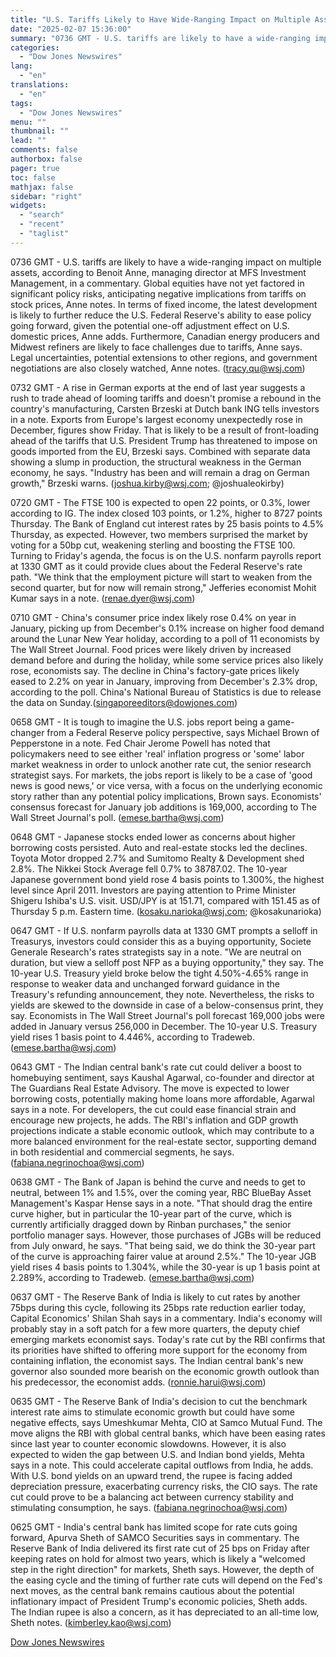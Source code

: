 ```yaml
---
title: "U.S. Tariffs Likely to Have Wide-Ranging Impact on Multiple Assets — Market Talk"
date: "2025-02-07 15:36:00"
summary: "0736 GMT - U.S. tariffs are likely to have a wide-ranging impact on multiple assets, according to Benoit Anne, managing director at MFS Investment Management, in a commentary. Global equities have not yet factored in significant policy risks, anticipating negative implications from tariffs on stock prices, Anne notes. In terms..."
categories:
  - "Dow Jones Newswires"
lang:
  - "en"
translations:
  - "en"
tags:
  - "Dow Jones Newswires"
menu: ""
thumbnail: ""
lead: ""
comments: false
authorbox: false
pager: true
toc: false
mathjax: false
sidebar: "right"
widgets:
  - "search"
  - "recent"
  - "taglist"
---
```


0736 GMT - U.S. tariffs are likely to have a wide-ranging impact on multiple assets, according to Benoit Anne, managing director at MFS Investment Management, in a commentary. Global equities have not yet factored in significant policy risks, anticipating negative implications from tariffs on stock prices, Anne notes. In terms of fixed income, the latest development is likely to further reduce the U.S. Federal Reserve's ability to ease policy going forward, given the potential one-off adjustment effect on U.S. domestic prices, Anne adds. Furthermore, Canadian energy producers and Midwest refiners are likely to face challenges due to tariffs, Anne says. Legal uncertainties, potential extensions to other regions, and government negotiations are also closely watched, Anne notes. (tracy.qu@wsj.com)

0732 GMT - A rise in German exports at the end of last year suggests a rush to trade ahead of looming tariffs and doesn't promise a rebound in the country's manufacturing, Carsten Brzeski at Dutch bank ING tells investors in a note. Exports from Europe's largest economy unexpectedly rose in December, figures show Friday. That is likely to be a result of front-loading ahead of the tariffs that U.S. President Trump has threatened to impose on goods imported from the EU, Brzeski says. Combined with separate data showing a slump in production, the structural weakness in the German economy, he says. "Industry has been and will remain a drag on German growth," Brzeski warns. (joshua.kirby@wsj.com; @joshualeokirby)

0720 GMT - The FTSE 100 is expected to open 22 points, or 0.3%, lower according to IG. The index closed 103 points, or 1.2%, higher to 8727 points Thursday. The Bank of England cut interest rates by 25 basis points to 4.5% Thursday, as expected. However, two members surprised the market by voting for a 50bp cut, weakening sterling and boosting the FTSE 100. Turning to Friday's agenda, the focus is on the U.S. nonfarm payrolls report at 1330 GMT as it could provide clues about the Federal Reserve's rate path. "We think that the employment picture will start to weaken from the second quarter, but for now will remain strong," Jefferies economist Mohit Kumar says in a note. (renae.dyer@wsj.com)

0710 GMT - China's consumer price index likely rose 0.4% on year in January, picking up from December's 0.1% increase on higher food demand around the Lunar New Year holiday, according to a poll of 11 economists by The Wall Street Journal. Food prices were likely driven by increased demand before and during the holiday, while some service prices also likely rose, economists say. The decline in China's factory-gate prices likely eased to 2.2% on year in January, improving from December's 2.3% drop, according to the poll. China's National Bureau of Statistics is due to release the data on Sunday.(singaporeeditors@dowjones.com)

0658 GMT - It is tough to imagine the U.S. jobs report being a game-changer from a Federal Reserve policy perspective, says Michael Brown of Pepperstone in a note. Fed Chair Jerome Powell has noted that policymakers need to see either 'real' inflation progress or 'some' labor market weakness in order to unlock another rate cut, the senior research strategist says. For markets, the jobs report is likely to be a case of 'good news is good news,' or vice versa, with a focus on the underlying economic story rather than any potential policy implications, Brown says. Economists' consensus forecast for January job additions is 169,000, according to The Wall Street Journal's poll. (emese.bartha@wsj.com)

0648 GMT - Japanese stocks ended lower as concerns about higher borrowing costs persisted. Auto and real-estate stocks led the declines. Toyota Motor dropped 2.7% and Sumitomo Realty & Development shed 2.8%. The Nikkei Stock Average fell 0.7% to 38787.02. The 10-year Japanese government bond yield rose 4 basis points to 1.300%, the highest level since April 2011. Investors are paying attention to Prime Minister Shigeru Ishiba's U.S. visit. USD/JPY is at 151.71, compared with 151.45 as of Thursday 5 p.m. Eastern time. (kosaku.narioka@wsj.com; @kosakunarioka)

0647 GMT - If U.S. nonfarm payrolls data at 1330 GMT prompts a selloff in Treasurys, investors could consider this as a buying opportunity, Societe Generale Research's rates strategists say in a note. "We are neutral on duration, but view a selloff post NFP as a buying opportunity," they say. The 10-year U.S. Treasury yield broke below the tight 4.50%-4.65% range in response to weaker data and unchanged forward guidance in the Treasury's refunding announcement, they note. Nevertheless, the risks to yields are skewed to the downside in case of a below-consensus print, they say. Economists in The Wall Street Journal's poll forecast 169,000 jobs were added in January versus 256,000 in December. The 10-year U.S. Treasury yield rises 1 basis point to 4.446%, according to Tradeweb. (emese.bartha@wsj.com)

0643 GMT - The Indian central bank's rate cut could deliver a boost to homebuying sentiment, says Kaushal Agarwal, co-founder and director at The Guardians Real Estate Advisory. The move is expected to lower borrowing costs, potentially making home loans more affordable, Agarwal says in a note. For developers, the cut could ease financial strain and encourage new projects, he adds. The RBI's inflation and GDP growth projections indicate a stable economic outlook, which may contribute to a more balanced environment for the real-estate sector, supporting demand in both residential and commercial segments, he says.(fabiana.negrinochoa@wsj.com)

0638 GMT - The Bank of Japan is behind the curve and needs to get to neutral, between 1% and 1.5%, over the coming year, RBC BlueBay Asset Management's Kaspar Hense says in a note. "That should drag the entire curve higher, but in particular the 10-year part of the curve, which is currently artificially dragged down by Rinban purchases," the senior portfolio manager says. However, those purchases of JGBs will be reduced from July onward, he says. "That being said, we do think the 30-year part of the curve is approaching fairer value at around 2.5%." The 10-year JGB yield rises 4 basis points to 1.304%, while the 30-year is up 1 basis point at 2.289%, according to Tradeweb. (emese.bartha@wsj.com)

0637 GMT - The Reserve Bank of India is likely to cut rates by another 75bps during this cycle, following its 25bps rate reduction earlier today, Capital Economics' Shilan Shah says in a commentary. India's economy will probably stay in a soft patch for a few more quarters, the deputy chief emerging markets economist says. Today's rate cut by the RBI confirms that its priorities have shifted to offering more support for the economy from containing inflation, the economist says. The Indian central bank's new governor also sounded more bearish on the economic growth outlook than his predecessor, the economist adds. (ronnie.harui@wsj.com)

0635 GMT - The Reserve Bank of India's decision to cut the benchmark interest rate aims to stimulate economic growth but could have some negative effects, says Umeshkumar Mehta, CIO at Samco Mutual Fund. The move aligns the RBI with global central banks, which have been easing rates since last year to counter economic slowdowns. However, it is also expected to widen the gap between U.S. and Indian bond yields, Mehta says in a note. This could accelerate capital outflows from India, he adds. With U.S. bond yields on an upward trend, the rupee is facing added depreciation pressure, exacerbating currency risks, the CIO says. The rate cut could prove to be a balancing act between currency stability and stimulating consumption, he says. (fabiana.negrinochoa@wsj.com)

0625 GMT - India's central bank has limited scope for rate cuts going forward, Apurva Sheth of SAMCO Securities says in commentary. The Reserve Bank of India delivered its first rate cut of 25 bps on Friday after keeping rates on hold for almost two years, which is likely a "welcomed step in the right direction" for markets, Sheth says. However, the depth of the easing cycle and the timing of further rate cuts will depend on the Fed's next moves, as the central bank remains cautious about the potential inflationary impact of President Trump's economic policies, Sheth adds. The Indian rupee is also a concern, as it has depreciated to an all-time low, Sheth notes. (kimberley.kao@wsj.com)

[Dow Jones Newswires](https://www.tradingview.com/news/DJN_DN20250207002994:0/)
